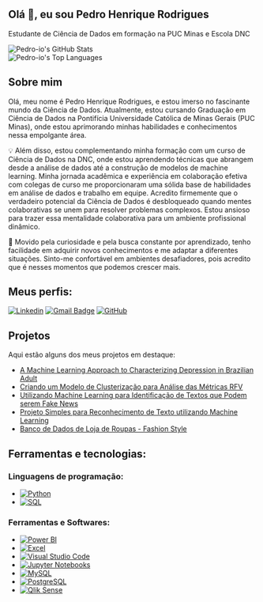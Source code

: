 ## Olá 👋, eu sou Pedro Henrique Rodrigues

Estudante de Ciência de Dados em formação na PUC Minas e Escola DNC

  <img src="https://github-readme-stats.vercel.app/api?username=Pedro-io&theme=dracula&show_icons=true&hide_border=false&count_private=true" alt="Pedro-io's GitHub Stats" />
  <br>
  <img src="https://github-readme-stats.vercel.app/api/top-langs/?username=Pedro-io&theme=dracula&show_icons=true&hide_border=false&layout=compact" alt="Pedro-io's Top Languages" />



## Sobre mim

Olá, meu nome é Pedro Henrique Rodrigues, e estou imerso no fascinante mundo da Ciência de Dados. Atualmente, estou cursando Graduação em Ciência de Dados na Pontifícia Universidade Católica de Minas Gerais (PUC Minas), onde estou aprimorando minhas habilidades e conhecimentos nessa empolgante área.

💡 Além disso, estou complementando minha formação com um curso de Ciência de Dados na DNC, onde estou aprendendo técnicas que abrangem desde a análise de dados até a construção de modelos de machine learning. Minha jornada acadêmica e experiência em colaboração efetiva com colegas de curso me proporcionaram uma sólida base de habilidades em análise de dados e trabalho em equipe. Acredito firmemente que o verdadeiro potencial da Ciência de Dados é desbloqueado quando mentes colaborativas se unem para resolver problemas complexos. Estou ansioso para trazer essa mentalidade colaborativa para um ambiente profissional dinâmico.

🌟 Movido pela curiosidade e pela busca constante por aprendizado, tenho facilidade em adquirir novos conhecimentos e me adaptar a diferentes situações. Sinto-me confortável em ambientes desafiadores, pois acredito que é nesses momentos que podemos crescer mais.

## Meus perfis:
[![Linkedin](https://img.shields.io/badge/-username-blue?style=flat-square&logo=Linkedin&logoColor=white&link=https://www.linkedin.com/in/pedro-io/)](https://www.linkedin.com/in/pedro-io/)
[![Gmail Badge](https://img.shields.io/badge/p.rodrigues2532@gmail.com-006bed?style=flat-square&logo=Gmail&logoColor=white&link=mailto:SEU-EMAIL)](mailto:p.rodrigues2532@gmail.com)
[![GitHub](https://img.shields.io/github/followers/Pedro-io?label=follow&style=social)](https://github.com/Pedro-io)

## Projetos 

Aqui estão alguns dos meus projetos em destaque:
- [A Machine Learning Approach to Characterizing Depression in Brazilian Adult](https://github.com/Pedro-io/A-Machine-Learning-Approach-to-Characterizing-Depression-in-Brazilian-Adult.git)
- [Criando um Modelo de
Clusterização para Análise das Métricas RFV](https://github.com/Pedro-io/MODELO-DE-CLUSTERIZA--O-PARA-ANALISE-DE-M-TRICAS.git)
- [Utilizando Machine Learning para Identificação de Textos que Podem serem Fake News](https://github.com/Pedro-io/Usando-ML-e-Reconhecimento-de-texto-para-identificacao-e-fake-news.git)
- [Projeto Simples para Reconhecimento de Texto utilizando Machine Learning](https://github.com/Pedro-io/reconhecendo_texto_com_machine_learning.git)
- [Banco de Dados de Loja de Roupas - Fashion Style](https://github.com/Pedro-io/fashion-style-db.git)

## Ferramentas e tecnologias:

### Linguagens de programação:

- [![Python](https://img.shields.io/badge/-Python-333333?style=flat&logo=python&logoColor=FFFF00)](https://www.python.org/)
- [![SQL](https://img.shields.io/badge/-SQL-333333?style=flat&logo=sql&logoColor=0099FF)](https://www.w3schools.com/sql/)

### Ferramentas e Softwares:

- [![Power BI](https://img.shields.io/badge/-Power%20BI-333333?style=flat&logo=powerbi&logoColor=007ACC)](https://powerbi.microsoft.com/pt-br/)
- [![Excel](https://img.shields.io/badge/-Excel-333333?style=flat&logo=microsoft-excel&logoColor=217346)](https://www.microsoft.com/pt-br/microsoft-365/excel)
- [![Visual Studio Code](https://img.shields.io/badge/-Visual%20Studio%20Code-333333?style=flat&logo=visual-studio-code&logoColor=007ACC)](https://code.visualstudio.com/)
- [![Jupyter Notebooks](https://img.shields.io/badge/-Jupyter%20Notebooks-333333?style=flat&logo=jupyter&logoColor=F37626)](https://jupyter.org/)
- [![MySQL](https://img.shields.io/badge/-MySQL-333333?style=flat&logo=mysql&logoColor=0066CC)](https://www.mysql.com/)
- [![PostgreSQL](https://img.shields.io/badge/-PostgreSQL-333333?style=flat&logo=postgresql&logoColor=31668A)](https://www.postgresql.org/)
- [![Qlik Sense](https://img.shields.io/badge/-Qlik%20Sense-333333?style=flat&logo=qlik&logoColor=00A1CF)](https://www.qlik.com/)

